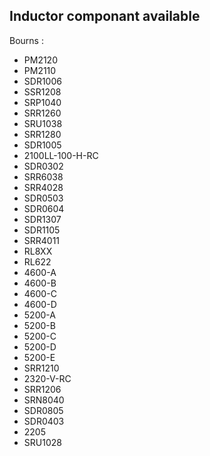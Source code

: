 ## Inductor componant available

Bourns :

- PM2120
- PM2110
- SDR1006
- SSR1208
- SRP1040
- SRR1260
- SRU1038
- SRR1280
- SDR1005
- 2100LL-100-H-RC
- SDR0302
- SRR6038
- SRR4028
- SDR0503
- SDR0604
- SDR1307
- SDR1105
- SRR4011
- RL8XX
- RL622
- 4600-A
- 4600-B
- 4600-C
- 4600-D
- 5200-A
- 5200-B
- 5200-C
- 5200-D
- 5200-E
- SRR1210
- 2320-V-RC
- SRR1206
- SRN8040
- SDR0805
- SDR0403
- 2205
- SRU1028